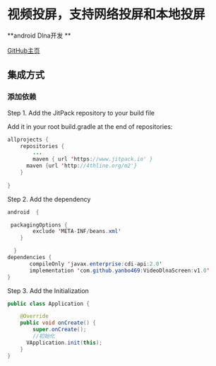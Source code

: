# **视频投屏，支持网络投屏和本地投屏**
**android Dlna开发 **

[GitHub主页](https://github.com/yanbo469/VideoDlnaScreen)


## 集成方式

### 添加依赖

Step 1. Add the JitPack repository to your build file

Add it in your root build.gradle at the end of repositories:

```java
allprojects {
	repositories {
		...
		maven { url 'https://www.jitpack.io' }
      maven {url 'http://4thline.org/m2'}
	}
 
}
```

Step 2. Add the dependency

```java
android  {

 packagingOptions {
        exclude 'META-INF/beans.xml'
    }

  }
dependencies {
       compileOnly 'javax.enterprise:cdi-api:2.0'
       implementation 'com.github.yanbo469:VideoDlnaScreen:v1.0'
}

```

Step 3. Add the Initialization

```java
public class Application {

    @Override
    public void onCreate() {
        super.onCreate();
	    //初始化
      VApplication.init(this);
    }
}
